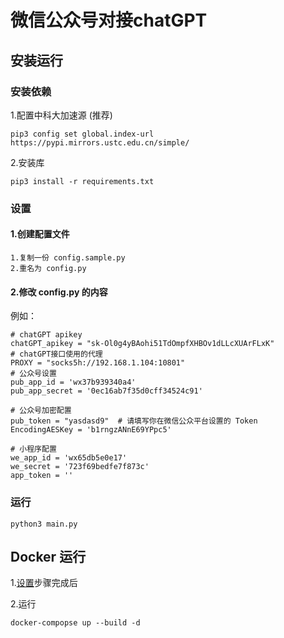 # 微信公众号对接chatGPT

## 安装运行

### 安装依赖

1.配置中科大加速源 (推荐)

```shell
pip3 config set global.index-url https://pypi.mirrors.ustc.edu.cn/simple/
```

2.安装库

```shell
pip3 install -r requirements.txt
```

### <span id="setings">设置</span>

#### 1.创建配置文件

```
1.复制一份 config.sample.py
2.重名为 config.py
```

#### 2.修改 config.py 的内容

例如：

```
# chatGPT apikey
chatGPT_apikey = "sk-Ol0g4yBAohi51TdOmpfXHBOv1dLLcXUArFLxK"
# chatGPT接口使用的代理
PROXY = "socks5h://192.168.1.104:10801"
# 公众号设置
pub_app_id = 'wx37b939340a4'
pub_app_secret = '0ec16ab7f35d0cff34524c91'

# 公众号加密配置
pub_token = "yasdasd9"  # 请填写你在微信公众平台设置的 Token
EncodingAESKey = 'b1rngzANnE69YPpc5'

# 小程序配置
we_app_id = 'wx65db5e0e17'
we_secret = '723f69bedfe7f873c'
app_token = ''  

```

### 运行

```
python3 main.py
```

## Docker 运行

1.[设置](#setings)步骤完成后

2.运行
```
docker-compopse up --build -d
```